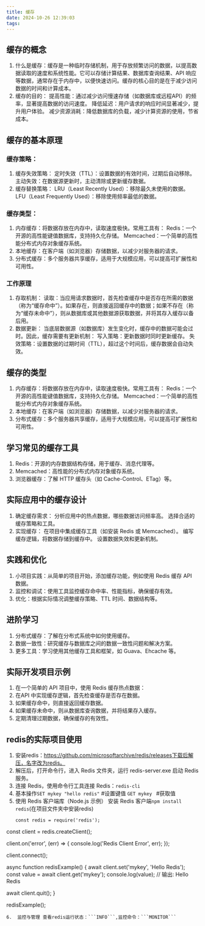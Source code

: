```yaml
---
title: 缓存
date: 2024-10-26 12:39:03
tags:
---
```

## 缓存的概念

1. 什么是缓存：缓存是一种临时存储机制，用于存放频繁访问的数据，以提高数据读取的速度和系统性能。它可以存储计算结果、数据库查询结果、API 响应等数据，通常存在于内存中，以便快速访问。缓存的核心目的是在于减少访问数据的时间和计算成本。
2. 缓存的目的：
提高性能：通过减少访问慢速存储（如数据库或远程API）的频率，显著提高数据的访问速度。
降低延迟：用户请求的响应时间显著减少，提升用户体验。
减少资源消耗：降低数据库的负载，减少计算资源的使用，节省成本。

## 缓存的基本原理

### 缓存策略：

1. 缓存失效策略：
定时失效（TTL）：设置数据的有效时间，过期后自动移除。
主动失效：在数据源更新时，主动清除或更新缓存数据。
2. 缓存替换策略：
LRU（Least Recently Used）：移除最久未使用的数据。
LFU（Least Frequently Used）：移除使用频率最低的数据。

### 缓存类型：

1. 内存缓存：将数据存放在内存中，读取速度极快。常用工具有：
Redis：一个开源的高性能键值数据库，支持持久化存储。
Memcached：一个简单的高性能分布式内存对象缓存系统。
2. 本地缓存：在客户端（如浏览器）存储数据，以减少对服务器的请求。
3. 分布式缓存：多个服务器共享缓存，适用于大规模应用，可以提高可扩展性和可用性。

### 工作原理

1. 存取机制：
读取：当应用请求数据时，首先检查缓存中是否存在所需的数据（称为“缓存命中”）。如果存在，则直接返回缓存中的数据；如果不存在（称为“缓存未命中”），则从数据库或其他数据源获取数据，并将其存入缓存以备后用。
2. 数据更新：
当底层数据源（如数据库）发生变化时，缓存中的数据可能会过时。因此，缓存需要有更新机制：
写入策略：更新数据时同时更新缓存。
失效策略：设置数据的过期时间（TTL），超过这个时间后，缓存数据会自动失效。

## 缓存的类型

1. 内存缓存：将数据存放在内存中，读取速度极快。常用工具有：
Redis：一个开源的高性能键值数据库，支持持久化存储。
Memcached：一个简单的高性能分布式内存对象缓存系统。
2. 本地缓存：在客户端（如浏览器）存储数据，以减少对服务器的请求。
3. 分布式缓存：多个服务器共享缓存，适用于大规模应用，可以提高可扩展性和可用性。

## 学习常见的缓存工具

1. Redis：开源的内存数据结构存储，用于缓存、消息代理等。
2. Memcached：高性能的分布式内存对象缓存系统。
3. 浏览器缓存：了解 HTTP 缓存头（如 Cache-Control、ETag）等。

## 实际应用中的缓存设计

1. 确定缓存需求：
分析应用中的热点数据，哪些数据访问频率高。
选择合适的缓存策略和工具。
2. 实现缓存：
在项目中集成缓存工具（如安装 Redis 或 Memcached）。
编写缓存逻辑，将数据存储到缓存中。
设置数据失效和更新机制。

##  实践和优化

1. 小项目实践：从简单的项目开始，添加缓存功能，例如使用 Redis 缓存 API 数据。
2. 监控和调试：使用工具监控缓存命中率、性能指标，确保缓存有效。
3. 优化：根据实际情况调整缓存策略、TTL 时间、数据结构等。

## 进阶学习

1. 分布式缓存：了解在分布式系统中如何使用缓存。
2. 数据一致性：研究缓存与数据库之间的数据一致性问题和解决方案。
3. 更多工具：学习使用其他缓存工具和框架，如 Guava、Ehcache 等。

## 实际开发项目示例

1. 在一个简单的 API 项目中，使用 Redis 缓存热点数据：
2. 在API 中实现缓存逻辑，首先检查缓存是否存在数据。
3. 如果缓存命中，则直接返回缓存数据。
4. 如果缓存未命中，则从数据库查询数据，并将结果存入缓存。
5. 定期清理过期数据，确保缓存的有效性。

## redis的实际项目使用

1. 安装redis：https://github.com/microsoftarchive/redis/releases下载后解压，名字改为redis。
2. 解压后，打开命令行，进入 Redis 文件夹，运行 redis-server.exe 启动 Redis 服务。
3. 连接 Redis，使用命令行工具连接 Redis：```redis-cli```
4. 基本操作```SET mykey "hello redis"``` #设置键值  ```GET mykey ``` #获取值
5. 使用 Redis 客户端库（Node.js 示例）
   安装 Redis 客户端```npm install redis```(在项目文件夹中安装redis)
   ```
   const redis = require('redis');
const client = redis.createClient();

client.on('error', (err) => {
  console.log('Redis Client Error', err);
});

client.connect();

async function redisExample() {
  await client.set('mykey', 'Hello Redis');
  const value = await client.get('mykey');
  console.log(value);  // 输出: Hello Redis

  await client.quit();
}

redisExample();
```
6.  监控与管理 查看redis运行状态：```INFO```,监控命令：```MONITOR```

